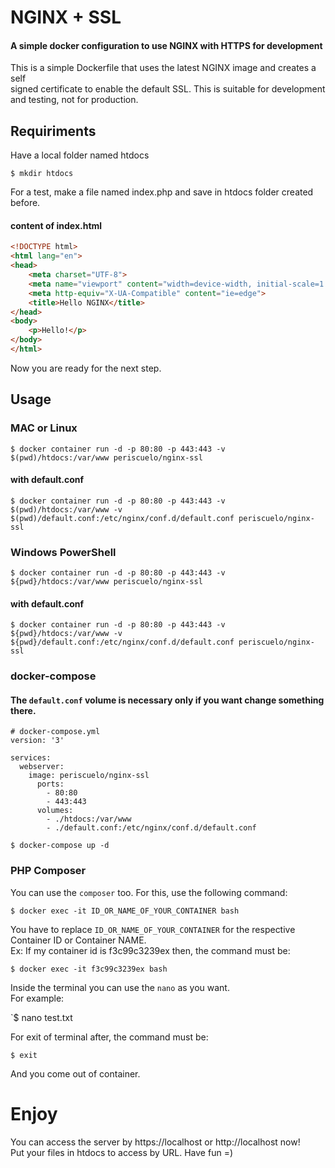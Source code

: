 # NGINX + SSL

#### A simple docker configuration to use NGINX with HTTPS for development

This is a simple Dockerfile that uses the latest NGINX image and creates a self  
signed certificate to enable the default SSL. This is suitable for development  
and testing, not for production.

## Requiriments
Have a local folder named htdocs

`$ mkdir htdocs`

For a test, make a file named index.php and save in htdocs folder created before.
#### content of index.html
```html
<!DOCTYPE html>
<html lang="en">
<head>
    <meta charset="UTF-8">
    <meta name="viewport" content="width=device-width, initial-scale=1.0">
    <meta http-equiv="X-UA-Compatible" content="ie=edge">
    <title>Hello NGINX</title>
</head>
<body>
    <p>Hello!</p>
</body>
</html>
```

Now you are ready for the next step.

## Usage

### MAC or Linux
`$ docker container run -d -p 80:80 -p 443:443 -v $(pwd)/htdocs:/var/www periscuelo/nginx-ssl`
#### with default.conf
`$ docker container run -d -p 80:80 -p 443:443 -v $(pwd)/htdocs:/var/www -v $(pwd)/default.conf:/etc/nginx/conf.d/default.conf periscuelo/nginx-ssl`

### Windows PowerShell
`$ docker container run -d -p 80:80 -p 443:443 -v ${pwd}/htdocs:/var/www periscuelo/nginx-ssl`
#### with default.conf
`$ docker container run -d -p 80:80 -p 443:443 -v ${pwd}/htdocs:/var/www -v ${pwd}/default.conf:/etc/nginx/conf.d/default.conf periscuelo/nginx-ssl`


### docker-compose

#### The `default.conf` volume is necessary only if you want change something there.

```
# docker-compose.yml
version: '3'

services:
  webserver:
    image: periscuelo/nginx-ssl
      ports:
        - 80:80
        - 443:443
      volumes:
        - ./htdocs:/var/www
        - ./default.conf:/etc/nginx/conf.d/default.conf
```
`$ docker-compose up -d`

### PHP Composer
You can use the `composer` too. For this, use the following command:

`$ docker exec -it ID_OR_NAME_OF_YOUR_CONTAINER bash`

You have to replace `ID_OR_NAME_OF_YOUR_CONTAINER` for  the respective Container ID or Container NAME.  
Ex: If my container id is f3c99c3239ex then, the command must be:

`$ docker exec -it f3c99c3239ex bash`

Inside the terminal you can use the `nano` as you want.  
For example:

`$ nano test.txt

For exit of terminal after, the command must be:

`$ exit`

And you come out of container.

# Enjoy

You can access the server by https://localhost or http://localhost now!  
Put your files in htdocs to access by URL. Have fun =)
